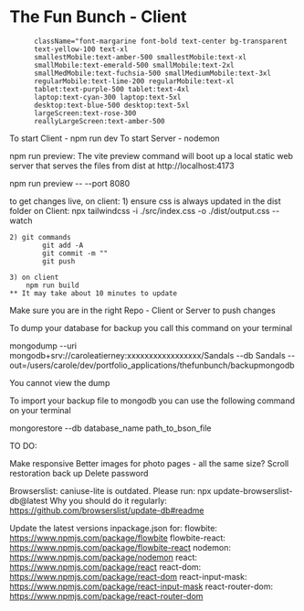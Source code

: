 # The Fun Bunch - Client

          className="font-margarine font-bold text-center bg-transparent 
          text-yellow-100 text-xl 
          smallestMobile:text-amber-500 smallestMobile:text-xl 
          smallMobile:text-emerald-500 smallMobile:text-2xl
          smallMedMobile:text-fuchsia-500 smallMediumMobile:text-3xl
          regularMobile:text-lime-200 regularMobile:text-xl
          tablet:text-purple-500 tablet:text-4xl
          laptop:text-cyan-300 laptop:text-5xl
          desktop:text-blue-500 desktop:text-5xl
          largeScreen:text-rose-300
          reallyLargeScreen:text-amber-500

To start Client - npm run dev
To start Server - nodemon

npm run preview: The vite preview command will boot up a local static web server that serves the files from dist at http://localhost:4173 

npm run preview -- --port 8080

to get changes live, on client:
    1) ensure css is always updated in the dist folder on Client:
        npx tailwindcss -i ./src/index.css -o ./dist/output.css --watch

    2) git commands
            git add -A
            git commit -m ""
            git push
    
    3) on client
        npm run build
    ** It may take about 10 minutes to update

Make sure you are in the right Repo - Client or Server to push changes 

To dump your database for backup you call this command on your terminal

mongodump --uri mongodb+srv://caroleatierney:xxxxxxxxxxxxxxxxx/Sandals --db Sandals --out=/users/carole/dev/portfolio_applications/thefunbunch/backupmongodb

You cannot view the dump

To import your backup file to mongodb you can use the following command on your terminal

mongorestore --db database_name path_to_bson_file


TO DO:

Make responsive
Better images for photo pages - all the same size?
Scroll restoration
back up
Delete password

Browserslist: caniuse-lite is outdated. Please run:
  npx update-browserslist-db@latest
  Why you should do it regularly: https://github.com/browserslist/update-db#readme


Update the latest versions inpackage.json for:
flowbite: https://www.npmjs.com/package/flowbite
flowbite-react: https://www.npmjs.com/package/flowbite-react
nodemon: https://www.npmjs.com/package/nodemon
react: https://www.npmjs.com/package/react
react-dom: https://www.npmjs.com/package/react-dom
react-input-mask: https://www.npmjs.com/package/react-input-mask
react-router-dom: https://www.npmjs.com/package/react-router-dom

